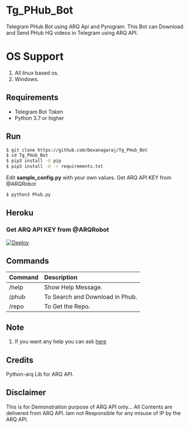 # Tg_PHub_Bot

Telegram PHub Bot using ARQ Api and Pyrogram. This Bot can Download and Send PHub HQ videos in Telegram using ARQ API.


# OS Support

1. All linux based os.
2. Windows.


## Requirements

- Telegram Bot Token
- Python 3.7 or higher 

## Run


```sh
$ git clone https://github.com/Devanagaraj/Tg_PHub_Bot
$ cd Tg_PHub_Bot
$ pip3 install -U pip
$ pip3 install -U -r requirements.txt
```
Edit **sample_config.py** with your own values.
Get ARQ API KEY from @ARQRobot

```sh
$ python3 Phub.py
```


## Heroku

### Get ARQ API KEY from @ARQRobot

[![Deploy](https://www.herokucdn.com/deploy/button.svg)](https://heroku.com/deploy?template=https://github.com/Bot-support/Tg_PHub_Bot)


## Commands

Command | Description
:--- | :---
/help | Show Help Message.
/phub | To Search and Download in Phub.
/repo | To Get the Repo.

## Note

1. If you want any help you can ask [here](https://t.me/PatheticProgrammers)

## Credits

 Python-arq Lib for ARQ API.

## Disclaimer

This is for Demonstration purpose of ARQ API only...
All Contents are delivered from ARQ API.
Iam not Responsible for any misuse of IP by the ARQ API.
